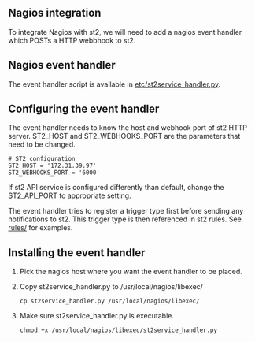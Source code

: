 ## Nagios integration

To integrate Nagios with st2, we will need to add a nagios event handler which POSTs a HTTP webbhook to st2. 

## Nagios event handler

The event handler script is available in [etc/st2service_handler.py](etc/st2service_handler.py).

## Configuring the event handler

The event handler needs to know the host and webhook port of st2 HTTP server. 
ST2_HOST and ST2_WEBHOOKS_PORT are the parameters that need to be changed.

```
# ST2 configuration
ST2_HOST = '172.31.39.97'
ST2_WEBHOOKS_PORT = '6000'
```

If st2 API service is configured differently than default, change the ST2_API_PORT to appropriate setting. 

The event handler tries to register a trigger type first before sending any
notifications to st2. This trigger type is then referenced in st2 rules. See
[rules/](rules/) for examples. 

## Installing the event handler

1. Pick the nagios host where you want the event handler to be placed.
2. Copy st2service_handler.py to /usr/local/nagios/libexec/

    ```
    cp st2service_handler.py /usr/local/nagios/libexec/
    ```
3. Make sure st2service_handler.py is executable.

    ```
    chmod +x /usr/local/nagios/libexec/st2service_handler.py
    ```






